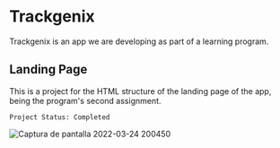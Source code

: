 # Trackgenix
Trackgenix is an app we are developing as part of a learning program.
 
## Landing Page
This is a project for the HTML structure of the landing page of the app, being the program's second assignment.

```
Project Status: Completed
```


![Captura de pantalla 2022-03-24 200450](https://user-images.githubusercontent.com/98773207/160026416-47482ed9-1819-462e-8157-53abc13eb72e.png)